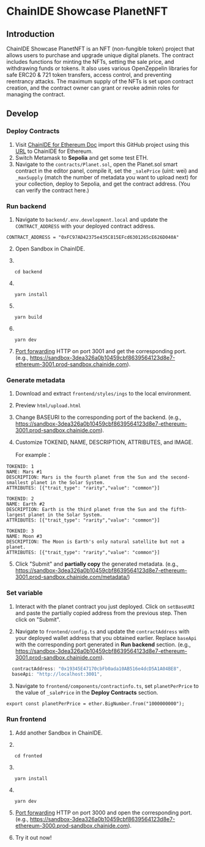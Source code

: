 
# ChainIDE Showcase PlanetNFT

## Introduction
ChainIDE Showcase PlanetNFT is an NFT (non-fungible token) project that allows users to purchase and upgrade unique digital planets. The contract includes functions for minting the NFTs, setting the sale price, and withdrawing funds or tokens. It also uses various OpenZeppelin libraries for safe ERC20 & 721 token transfers, access control, and preventing reentrancy attacks. The maximum supply of the NFTs is set upon contract creation, and the contract owner can grant or revoke admin roles for managing the contract.

## Develop

### Deploy Contracts

1. Visit [ChainIDE for Ethereum Doc](https://chainide.gitbook.io/chainide-english-1/ethereum-ide-1/1.-ethereum-ide/untitled-1-1) import this GitHub project using this [URL](https://github.com/MatrixLabsTech/chainide-showcase-planetnft-sepolia) to ChainIDE for Ethereum.
2. Switch Metamask to **Sepolia** and get some test ETH.
3. Navigate to the `contracts/Planet.sol`, open the Planet.sol smart contract in the editor panel, compile it, set the `_salePrice` (uint: wei)  and `_maxSupply` (match the number of metadata you want to upload next) for your collection, deploy to Sepolia, and get the contract address. (You can verify the contract here.)

### Run backend

1. Navigate to `backend/.env.development.local` and update the `CONTRACT_ADDRESS` with your deployed contract address.

```
CONTRACT_ADDRESS = "0xFC97AD42375e435C815EFcd6301265cE626D040A"
```

2. Open Sandbox in ChainIDE.

3. 

```
   cd backend
```
4. 

```
   yarn install
```

5. 

```
   yarn build
```

6.  

```
   yarn dev
```

7. [Port forwarding](https://chainide.gitbook.io/chainide-english-1/port-forwarding) HTTP on port 3001 and get the corresponding port. (e.g., https://sandbox-3dea326a0b10459cbf8639564123d8e7-ethereum-3001.prod-sandbox.chainide.com).

### Generate metadata

1. Download and extract `frontend/styles/ings` to the local environment.

2. Preview `html/upload.html`
3. Change BASEURI to the corresponding port of the backend.  (e.g., https://sandbox-3dea326a0b10459cbf8639564123d8e7-ethereum-3001.prod-sandbox.chainide.com).

4. Customize TOKENID, NAME, DESCRIPTION, ATTRIBUTES, and IMAGE.

   For example：

```
TOKENID: 1
NAME: Mars #1
DESCRIPTION: Mars is the fourth planet from the Sun and the second-smallest planet in the Solar System.
ATTRIBUTES: [{"trait_type": "rarity","value": "common"}]
```

````
TOKENID: 2
NAME: Earth #2
DESCRIPTION: Earth is the third planet from the Sun and the fifth-largest planet in the Solar System.
ATTRIBUTES: [{"trait_type": "rarity","value": "common"}]
````

```
TOKENID: 3
NAME: Moon #3
DESCRIPTION: The Moon is Earth's only natural satellite but not a planet. 
ATTRIBUTES: [{"trait_type": "rarity","value": "common"}]
```

5. Click "Submit" and **partially copy** the generated metadata. (e.g., https://sandbox-3dea326a0b10459cbf8639564123d8e7-ethereum-3001.prod-sandbox.chainide.com/metadata/)

###  Set variable

1. Interact with the planet contract you just deployed. Click on `setBaseURI` and paste the partially copied address from the previous step. Then click on "Submit".

2. Navigate to `frontend/config.ts` and update the `contractAddress` with your deployed wallet address that you obtained earlier. Replace `baseApi` with the corresponding port generated in **Run backend** section. (e.g., https://sandbox-3dea326a0b10459cbf8639564123d8e7-ethereum-3001.prod-sandbox.chainide.com).

```typescript
  contractAddress: "0x19345E47170cbFb0ada10AB516e4dcD5A1A04BE8",
  baseApi: "http://localhost:3001",
```

3. Navigate to `frontend/components/contractinfo.ts`, set `planetPerPrice` to the value of `_salePrice` in the **Deploy Contracts** section.

```
export const planetPerPrice = ether.BigNumber.from("1000000000");
```

### Run frontend

1. Add another Sandbox in ChainIDE.

2. 
```
   cd fronted
```

3. 

```
   yarn install
```

4. 

```
   yarn dev
```

5. [Port forwarding](https://chainide.gitbook.io/chainide-english-1/port-forwarding) HTTP on port 3000 and open the corresponding port. (e.g., https://sandbox-3dea326a0b10459cbf8639564123d8e7-ethereum-3000.prod-sandbox.chainide.com).

6. Try it out now!
